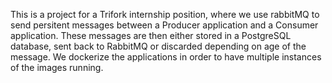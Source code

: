 This is a project for a Trifork internship position, where we use rabbitMQ to send persitent messages between a Producer application and a Consumer application. 
These messages are then either stored in a PostgreSQL database, sent back to RabbitMQ or discarded depending on age of the message. 
We dockerize the applications in order to have multiple instances of the images running.
